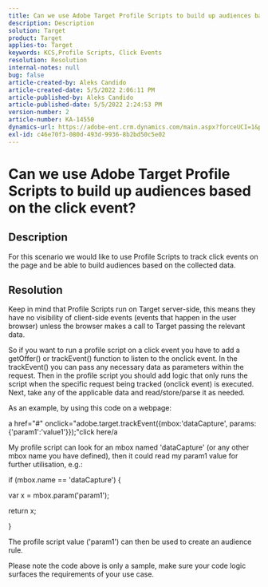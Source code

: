 ```yaml
---
title: Can we use Adobe Target Profile Scripts to build up audiences based on the click event?
description: Description
solution: Target
product: Target
applies-to: Target
keywords: KCS,Profile Scripts, Click Events
resolution: Resolution
internal-notes: null
bug: false
article-created-by: Aleks Candido
article-created-date: 5/5/2022 2:06:11 PM
article-published-by: Aleks Candido
article-published-date: 5/5/2022 2:24:53 PM
version-number: 2
article-number: KA-14550
dynamics-url: https://adobe-ent.crm.dynamics.com/main.aspx?forceUCI=1&pagetype=entityrecord&etn=knowledgearticle&id=ec276980-7ccc-ec11-a7b5-6045bd00d4f5
exl-id: c46e70f3-080d-493d-9936-8b2bd50c5e02
---
```

# Can we use Adobe Target Profile Scripts to build up audiences based on the click event?

## Description


For this scenario we would like to use Profile Scripts to track click events on the page and be able to build audiences based on the collected data.


## Resolution


Keep in mind that Profile Scripts run on Target server-side, this means they have no visibility of client-side events (events that happen in the user browser) unless the browser makes a call to Target passing the relevant data.

So if you want to run a profile script on a click event you have to add a getOffer() or trackEvent() function to listen to the onclick event. In the trackEvent() you can pass any necessary data as parameters within the request. Then in the profile script you should add logic that only runs the script when the specific request being tracked (onclick event) is executed. Next, take any of the applicable data and read/store/parse it as needed.

As an example, by using this code on a webpage:

a href="#" onclick="adobe.target.trackEvent({mbox:'dataCapture', params:{'param1':'value1'}});"click here/a

My profile script can look for an mbox named 'dataCapture' (or any other mbox name you have defined), then it could read my param1 value for further utilisation, e.g.:

if (mbox.name == 'dataCapture') {

var x = mbox.param('param1');

return x;

}

The profile script value ('param1') can then be used to create an audience rule.

Please note the code above is only a sample, make sure your code logic surfaces the requirements of your use case.
